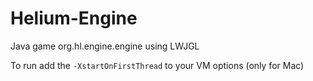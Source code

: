 # Helium-Engine
Java game org.hl.engine.engine using LWJGL

To run add the `-XstartOnFirstThread` to your VM options (only for Mac)
